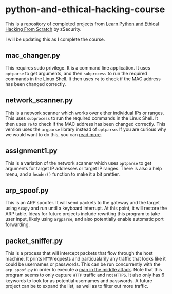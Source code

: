 # python-and-ethical-hacking-course
This is a repository of completed projects from [Learn Python and Ethical Hacking From Scratch](https://www.udemy.com/course/learn-python-and-ethical-hacking-from-scratch/) by zSecurity.

I will be updating this as I complete the course. 

## mac_changer.py
This requires sudo privilege. It is a command line application. It uses `optparse` to get arguments, and then `subprocess` to run the required commands in the Linux Shell. It then uses `re` to check if the MAC address has been changed correctly. 

##  network_scanner.py 
This is a network scanner which works over either individual IPs or ranges. This uses `subprocess` to run the required commands in the Linux Shell. It then uses `re` to check if the MAC address has been changed correctly. This version uses the `argparse` library instead of `optparse`. If you are curious why we would want to do this, you can [read more](https://stackoverflow.com/questions/3217673/why-use-argparse-rather-than-optparse). 

## assignment1.py
This is a variation of the network scanner which uses `optparse` to get arguments for target IP addresses or target IP ranges. There is also a help menu, and a `header()` function to make it a bit prettier. 

## arp_spoof.py
This is an ARP spoofer. It will send packets to the gateway and the target using `scapy` and run until a keyboard interrupt. At this point, it will restore the ARP table. Ideas for future projects include rewriting this program to take user input, likely using `argparse`, and also potentially enable automatic port forwarding. 

## packet_sniffer.py
This is a process that will intercept packets that flow through the host machine. It prints `HTTP`requests and particualarily any traffic that looks like it could be usernames or passwords. This can be run concurrently with the `arp_spoof.py` in order to execute a [man in the middle attack](https://en.wikipedia.org/wiki/Man-in-the-middle_attack). Note that this program seems to only capture `HTTP` traffic and not `HTTPS`. It also only has 6 keywords to look for as potential usernames and passwords. A future project can be to expand the list, as well as to filter out more traffic. 

